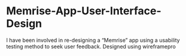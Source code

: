# Memrise-App-User-Interface-Design
I have been involved in re-designing a “Memrise” app using a usability testing method to seek user feedback. Designed using wireframepro
